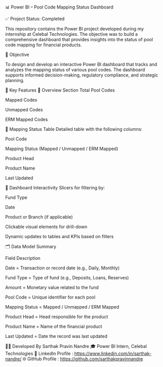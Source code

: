 📊 Power BI – Pool Code Mapping Status Dashboard

✅ Project Status: Completed

This repository contains the Power BI project developed during my internship at Celebal Technologies. The objective was to build a comprehensive dashboard that provides insights into the status of pool code mapping for financial products.

🚀 Objective

To design and develop an interactive Power BI dashboard that tracks and analyzes the mapping status of various pool codes. The dashboard supports informed decision-making, regulatory compliance, and strategic planning.

🧠 Key Features
🔹 Overview Section
Total Pool Codes

Mapped Codes

Unmapped Codes

ERM Mapped Codes

🔹 Mapping Status Table
Detailed table with the following columns:

Pool Code

Mapping Status (Mapped / Unmapped / ERM Mapped)

Product Head

Product Name

Last Updated

🔹 Dashboard Interactivity
Slicers for filtering by:

Fund Type

Date

Product or Branch (if applicable)

Clickable visual elements for drill-down

Dynamic updates to tables and KPIs based on filters

🗂️ Data Model Summary

Field	Description

Date	          = Transaction or record date (e.g., Daily, Monthly)

Fund Type       = Type of fund (e.g., Deposits, Loans, Reserves)

Amount          = Monetary value related to the fund

Pool Code	      = Unique identifier for each pool

Mapping Status	= Mapped / Unmapped / ERM Mapped

Product Head  	= Head responsible for the product

Product Name	  = Name of the financial product

Last Updated	  = Date the record was last updated


👨‍💻 Developed By
Sarthak Pravin Nandre
🎓 Power BI Intern, Celebal Technologies
🔗 LinkedIn Profile : https://www.linkedin.com/in/sarthak-nandre/
🌐 GitHub Profile : https://github.com/sarthakpravinnandre
